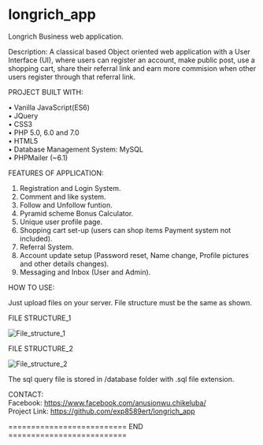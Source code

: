 # longrich_app
Longrich Business web application.

Description: A classical based Object oriented web application with a User Interface (UI), where users can register an account, make public post, use a shopping cart, 
share their referral link and earn more commision when other users register through that referral link. 

PROJECT BUILT WITH:

 • Vanilla JavaScript(ES6)<br />
 • JQuery <br />
 • CSS3 <br />
 • PHP 5.0, 6.0 and 7.0 <br />
 • HTML5 <br />
 • Database Management System: MySQL <br />
 • PHPMailer (~6.1)

FEATURES OF APPLICATION:

  1. Registration and Login System.
  2. Comment and like system.
  3. Follow and Unfollow funtion.
  4. Pyramid scheme Bonus Calculator.
  5. Unique user profile page.
  6. Shopping cart set-up (users can shop items Payment system not included).
  7. Referral System.
  8. Account update setup (Password reset, Name change, Profile pictures and other details changes).
  9. Messaging and Inbox (User and Admin).

HOW TO USE: 

  Just upload files on your server. File structure must be the same as shown. 

 FILE STRUCTURE_1
 
 ![File_structure_1](https://user-images.githubusercontent.com/18294817/130697872-18422d29-be66-4b15-8ce5-dca39251ef25.png)

 FILE STRUCTURE_2

 ![File_structure_2](https://user-images.githubusercontent.com/18294817/130697880-009a1dd5-9401-4d5a-9a85-11aef59762dd.png)



The sql query file is stored in /database folder with .sql file extension.
  
CONTACT: <br />
 Facebook: https://www.facebook.com/anusionwu.chikeluba/ <br />
 Project Link: https://github.com/exp8589ert/longrich_app

  
========================== END  ==========================
